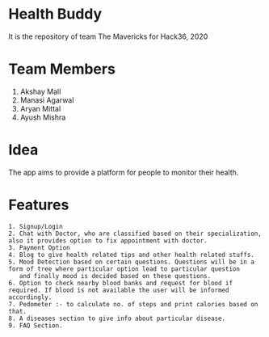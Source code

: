 # Health Buddy
It is the repository of team The Mavericks for Hack36, 2020

# Team Members
1. Akshay Mall
2. Manasi Agarwal
3. Aryan Mittal
4. Ayush Mishra

# Idea
The app aims to provide a platform for people to monitor their health.

#   Features
    1. Signup/Login
    2. Chat with Doctor, who are classified based on their specialization, also it provides option to fix appointment with doctor.
    3. Payment Option
    4. Blog to give health related tips and other health related stuffs.
    5. Mood Detection based on certain questions. Questions will be in a form of tree where particular option lead to particular question 
       and finally mood is decided based on these questions.
    6. Option to check nearby blood banks and request for blood if required. If blood is not available the user will be informed                  accordingly.
    7. Pedometer :- to calculate no. of steps and print calories based on that.
    8. A diseases section to give info about particular disease.
    9. FAQ Section.
    
